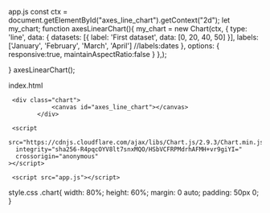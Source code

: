 app.js
const ctx = document.getElementById("axes_line_chart").getContext("2d");
let my_chart;
function axesLinearChart(){
	my_chart = new Chart(ctx, {
		type: 'line',
		data: {
			datasets: [{
				label: 'First dataset',
				data: [0, 20, 40, 50]
			}],
			labels: ['January', 'February', 'March', 'April']
			//labels:dates
		},
		options: {
			responsive:true,
			maintainAspectRatio:false
		}
	},);

}
axesLinearChart();

index.html
<html lang="en">
<head>
    <meta charset="UTF-8">
    <meta name="viewport" content="width=device-width, initial-scale=1.0">
    <meta http-equiv="X-UA-Compatible" content="ie=edge">
	<link rel="stylesheet" href="style.css">
    <title>COVID-19</title>
</head>
<body>

	 <div class="chart">
                <canvas id="axes_line_chart"></canvas>
            </div>

	 <script
      src="https://cdnjs.cloudflare.com/ajax/libs/Chart.js/2.9.3/Chart.min.js"
      integrity="sha256-R4pqcOYV8lt7snxMQO/HSbVCFRPMdrhAFMH+vr9giYI="
      crossorigin="anonymous"
    ></script>
	
	 <script src="app.js"></script>
</body>

style.css
.chart{
    width: 80%;
    height: 60%;
    <!-- min-height: 500px; -->
    margin: 0 auto;
    padding: 50px 0;
}